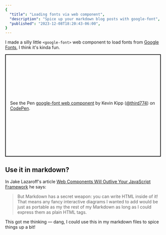 ```yaml
---
{
  "title": "Loading fonts via web component",
  "description": "Spice up your markdown blog posts with google-font",
  "published": "2023-12-08T18:20:43-06:00",
}
---
```


I made a silly little `<google-font>` web component to load fonts from [Google Fonts](https://fonts.google.com), I think it's kinda fun.

<p class="codepen" data-height="331.171875" data-default-tab="html,result" data-slug-hash="WNPmpjK" data-user="third774" style="height: 331.171875px; box-sizing: border-box; display: flex; align-items: center; justify-content: center; border: 2px solid; margin: 1em 0; padding: 1em;">
  <span>See the Pen <a href="https://codepen.io/third774/pen/WNPmpjK">
  google-font web component</a> by Kevin Kipp (<a href="https://codepen.io/third774">@third774</a>)
  on <a href="https://codepen.io">CodePen</a>.</span>
</p>
<script async src="https://cpwebassets.codepen.io/assets/embed/ei.js"></script>

## Use it in markdown?

In Jake Lazaroff's article [Web Components Will Outlive Your JavaScript Framework](https://jakelazaroff.com/words/web-components-will-outlive-your-javascript-framework/) he says:

> But Markdown has a secret weapon: you can write HTML inside of it! That means any fancy interactive diagrams I wanted to add would be just as portable as my the rest of my Markdown as long as I could express them as plain HTML tags.

This got me thinking — dang, I could use this in my markdown files to <google-font display="swap" family="Frijole">spice things up a bit!</google-font>

<script type="module" src="https://unpkg.com/@third774/google-font"></script>

